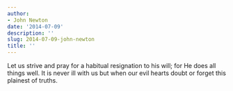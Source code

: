 ```yaml
---
author:
- John Newton
date: '2014-07-09'
description: ''
slug: 2014-07-09-john-newton
title: ''
---
```

Let us strive and pray for a habitual resignation to his will; for He does all things well. It is never ill with us but when our evil hearts doubt or forget this plainest of truths.



